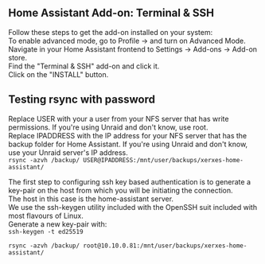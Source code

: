 ## Home Assistant Add-on: Terminal & SSH
Follow these steps to get the add-on installed on your system:  
To enable advanced mode, go to Profile -> and turn on Advanced Mode.  
Navigate in your Home Assistant frontend to Settings -> Add-ons -> Add-on store.  
Find the "Terminal & SSH" add-on and click it.  
Click on the "INSTALL" button.  

## Testing rsync with password
Replace USER with your a user from your NFS server that has write permissions. If you're using Unraid and don't know, use root.  
Replace IPADDRESS with the IP address for your NFS server that has the backup folder for Home Assistant. If you're using Unraid and don't know, use your Unraid server's IP address.  
```rsync -azvh /backup/ USER@IPADDRESS:/mnt/user/backups/xerxes-home-assistant/```

The first step to configuring ssh key based authentication is to generate a key-pair on the host from which you will be initiating the connection.  
The host in this case is the home-assistant server.  
We use the ssh-keygen utility included with the OpenSSH suit included with most flavours of Linux.  
Generate a new key-pair with:  
```ssh-keygen -t ed25519```

```rsync -azvh /backup/ root@10.10.0.81:/mnt/user/backups/xerxes-home-assistant/```